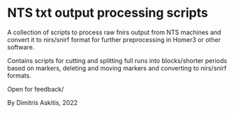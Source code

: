# NTS txt output processing scripts

A collection of scripts to process raw fnirs output from NTS machines and convert it to nirs/snirf format for further preprocessing in Homer3 or other software.

Contains scripts for cutting and splitting full runs into blocks/shorter periods based on markers, deleting and moving markers and converting to nirs/snirf formats.

Open for feedback/

By Dimitris Askitis, 2022